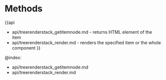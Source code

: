 Methods
=======

{{api
- api/treerenderstack_getitemnode.md - returns HTML element of the item
- api/treerenderstack_render.md - renders the specified item or the whole component
}}

@index:
- api/treerenderstack_getitemnode.md
- api/treerenderstack_render.md


